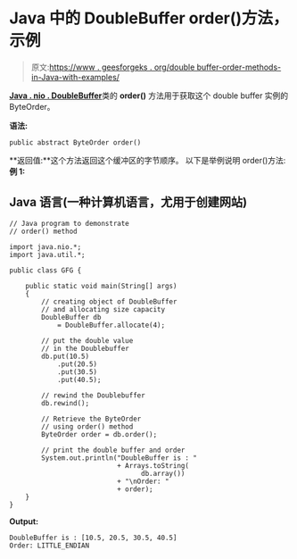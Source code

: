 # Java 中的 DoubleBuffer order()方法，示例

> 原文:[https://www . geesforgeks . org/double buffer-order-methods-in-Java-with-examples/](https://www.geeksforgeeks.org/doublebuffer-order-methods-in-java-with-examples/)

[**Java . nio . DoubleBuffer**](https://www.geeksforgeeks.org/tag/java-doublebuffer/)类的 **order()** 方法用于获取这个 double buffer 实例的 ByteOrder。

**语法:**

```
public abstract ByteOrder order()
```

**返回值:**这个方法返回这个缓冲区的字节顺序。
以下是举例说明 order()方法:
**例 1:**

## Java 语言(一种计算机语言，尤用于创建网站)

```
// Java program to demonstrate
// order() method

import java.nio.*;
import java.util.*;

public class GFG {

    public static void main(String[] args)
    {
        // creating object of DoubleBuffer
        // and allocating size capacity
        DoubleBuffer db
            = DoubleBuffer.allocate(4);

        // put the double value
        // in the Doublebuffer
        db.put(10.5)
            .put(20.5)
            .put(30.5)
            .put(40.5);

        // rewind the Doublebuffer
        db.rewind();

        // Retrieve the ByteOrder
        // using order() method
        ByteOrder order = db.order();

        // print the double buffer and order
        System.out.println("DoubleBuffer is : "
                           + Arrays.toString(
                                 db.array())
                           + "\nOrder: "
                           + order);
    }
}
```

**Output:** 

```
DoubleBuffer is : [10.5, 20.5, 30.5, 40.5]
Order: LITTLE_ENDIAN
```